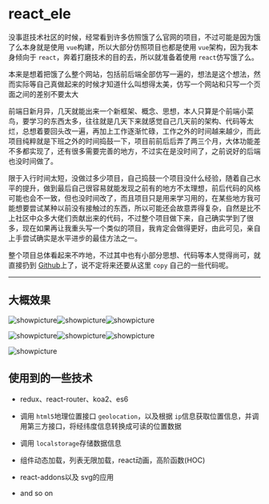 # react_ele

没事逛技术社区的时候，经常看到许多仿照饿了么官网的项目，不过可能是因为饿了么本身就是使用 `vue`构建，所以大部分仿照项目也都是使用 `vue`架构，因为我本身倾向于 `react`，奔着打磨技术的目的去，所以就准备着使用 `react`仿写饿了么。

本来是想着把饿了么整个网站，包括前后端全部仿写一遍的，想法是这个想法，然而实际等自己真做起来的时候才知道什么叫想得太美，仿写一个网站和只写一个页面之间的差别不要太大

前端日新月异，几天就能出来一个新框架、概念、思想，本人只算是个前端小菜鸟，要学习的东西太多，往往就是几天下来就感觉自己几天前的架构、代码等太烂，总想着要回头改一遍，再加上工作逐渐忙碌，工作之外的时间越来越少，而此项目纯粹就是下班之外的时间捣鼓一下，项目前前后后弄了两三个月，大体功能差不多都实现了，还有很多需要完善的地方，不过实在是没时间了，之前说好的后端也没时间做了。

限于入行时间太短，没做过多少项目，自己捣鼓一个项目没什么经验，随着自己水平的提升，做到最后自己很容易就能发现之前有的地方不太理想，前后代码的风格可能也会不一致，但也没时间改了，而且项目只是用来学习用的，在某些地方我可能想要尝试某种以前没有接触过的东西，所以可能还会故意弄得复杂，自然是比不上社区中众多大佬们贡献出来的代码，不过整个项目做下来，自己确实学到了很多，现在如果再让我重头写一个类似的项目，我肯定会做得更好，由此可见，亲自上手尝试确实是水平进步的最佳方法之一。

整个项目总体看起来不咋地，不过其中也有小部分思想、代码等本人觉得尚可，就直接扔到 [Github]()上了，说不定将来还要从这里 `copy` 自己的一些代码呢。

---
## 大概效果

![showpicture](https://github.com/accforgit/react_ele/blob/master/img/1.png)![showpicture](https://github.com/accforgit/react_ele/blob/master/img/2.png)![showpicture](https://github.com/accforgit/react_ele/blob/master/img/3.png)

![showpicture](https://github.com/accforgit/react_ele/blob/master/img/4.png)![showpicture](https://github.com/accforgit/react_ele/blob/master/img/5.png)![showpicture](https://github.com/accforgit/react_ele/blob/master/img/6.png)

![showpicture](https://github.com/accforgit/react_ele/blob/master/img/react_ele.gif)

## 使用到的一些技术

- redux、react-router、koa2、es6

- 调用 `html5`地理位置接口 `geolocation`，以及根据 `ip`信息获取位置信息，并调用第三方接口，将经纬度信息转换成可读的位置数据

- 调用 `localstorage`存储数据信息

- 组件动态加载，列表无限加载，react动画，高阶函数(HOC)

- react-addons以及 svg的应用
- and so on



